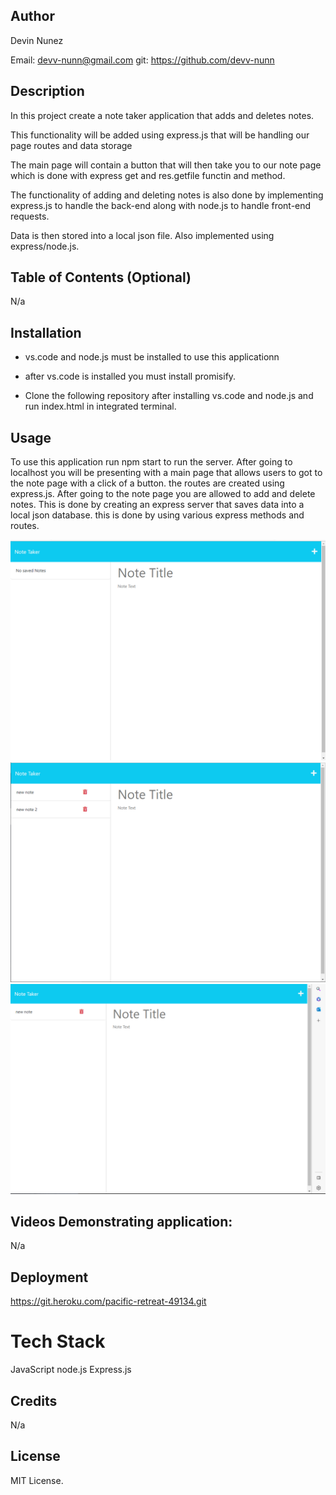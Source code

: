 ## Author

Devin Nunez

Email: devv-nunn@gmail.com
git: https://github.com/devv-nunn

## Description

In this project create a note taker application that adds and deletes notes.

This functionality will be added using express.js that will be handling our page routes and data storage

The main page will contain a button that will then take you to our note page which is done with express get and res.getfile functin and method. 

The functionality of adding and deleting notes is also done by implementing express.js to handle the back-end along with node.js to handle front-end requests.

Data is then stored into a local json file. Also implemented using express/node.js.

## Table of Contents (Optional)

N/a

## Installation

- vs.code and node.js must be installed to use this applicationn

- after vs.code is installed you must install promisify.

- Clone the following repository after installing vs.code and node.js and run index.html in integrated terminal.

## Usage

To use this application run npm start to run the server. After going to localhost you will be presenting with a main page that allows users to got to the note page with a click of a button. the routes are created using express.js. After going to the note page you are allowed to add and delete notes. This is done by creating an express server that saves data into a local json database. this is done by using various express methods and routes.

![Website screenshot](./assets/images/Capture1.PNG)
![Website screenshot](./assets/images/Capture2.PNG)
![Website screenshot](./assets/images/Capture3.PNG)



## Videos Demonstrating application:

N/a

## Deployment

https://git.heroku.com/pacific-retreat-49134.git

# Tech Stack

JavaScript
node.js
Express.js

## Credits

N/a

## License

MIT License.